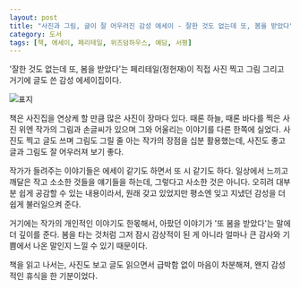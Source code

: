 ```yaml
---
layout: post
title: "사진과 그림, 글이 잘 어우러진 감성 에세이 - 잘한 것도 없는데 또, 봄을 받았다"
category: 도서
tags: [책, 에세이, 페리테일, 위즈덤하우스, 예담, 서평]
---
```


'잘한 것도 없는데 또, 봄을 받았다'는 페리테일(정헌재)이 직접 사진 찍고 그림 그리고 거기에 글도 쓴 감성 에세이집이다.

![표지](https://lh3.googleusercontent.com/-34Gp6zFNuI4/WVZHk9kf3fI/AAAAAAAAVEE/xtuya9pGEsMkzvIw7K7_myu0T2-p0QdqACE0YBhgL/s360/had-spring-again-book.jpg "사진과 그림, 글이 잘 어우러져 있다.")

책은 사진집을 연상케 할 만큼 많은 사진이 장마다 있다.
때론 하늘, 때론 바다를 찍은 사진 위엔
작가의 그림과 손글씨가 있으며
그와 어울리는 이야기를 다른 한쪽에 실었다.
사진도 찍고 글도 쓰며 그림도 그릴 줄 아는 작가의 장점을 십분 활용했는데,
사진도 좋고 글과 그림도 잘 어우러져 보기 좋다.

작가가 들려주는 이야기들은 에세이 같기도 하면서 또 시 같기도 하다.
일상에서 느끼고 깨달은 작고 소소한 것들을 얘기들을 하는데,
그렇다고 사소한 것은 아니다.
오히려 대부분 쉽게 공감할 수 있는 내용이라서,
원래 갖고 있었지만 평소엔 잊고 지냈던 감성을 더 쉽게 불러일으켜 준다.

거기에는 작가의 개인적인 이야기도 한몫해서,
아팠던 이야기가 '또 봄을 받았다'는 말에 더 깊이를 준다.
봄을 타는 것처럼 그저 잠시 감상적이 된 게 아니라
얼마나 큰 감사와 기쁨에서 나온 말인지 느낄 수 있기 때문이다.

책을 읽고 나서는,
사진도 보고 글도 읽으면서
급박함 없이 마음이 차분해져,
왠지 감성적인 휴식을 한 기분이었다.
